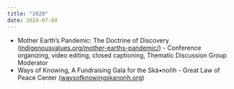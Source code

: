 ```yaml
---
title: "2020"
date: 2024-07-04
---
```

- Mother Earth’s Pandemic: The Doctrine of Discovery ([indigenousvalues.org/mother-earths-pandemic/](https://indigenousvalues.org/mother-earths-pandemic/))
          - Conference organizing, video editing, closed captioning, Thematic Discussion Group Moderator
- Ways of Knowing, A Fundraising Gala for the Skä•noñh - Great Law of Peace Center ([waysofknowingskanonh.org](http://web.archive.org/web/20200322051959/https://www.waysofknowingskanonh.org/))


